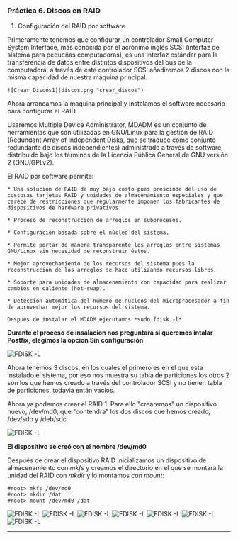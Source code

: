 ### Práctica 6. Discos en RAID ###

1. Configuración del RAID por software

  Primeramente tenemos que configurar un controlador Small Computer System Interface, más conocida por el acrónimo inglés SCSI (interfaz de sistema para pequeñas computadoras), es una interfaz estándar para la transferencia de datos entre distintos dispositivos del bus de la computadora, a través de este controlador SCSI añadiremos 2 discos con la misma capacidad de nuestra máquina principal.

    ![Crear Discos1](discos.png "crear_discos")

  Ahora arrancamos la maquina principal y instalamos el software necesario para configurar el RAID

  Usaremos Multiple Device Administrator, MDADM es un conjunto de herramientas que son utilizadas en GNU/Linux para la gestión de RAID (Redundant Array of Independent Disks, que se traduce como conjunto redundante de discos independientes) administrado a través de software, distribuido bajo los términos de la Licencia Pública General de GNU versión 2 (GNU/GPLv2).

  El RAID por software permite:

    * Una solución de RAID de muy bajo costo pues prescinde del uso de costosas tarjetas RAID y unidades de almacenamiento especiales y que carece de restricciones que regularmente imponen los fabricantes de dispositivos de hardware privativos.

    * Proceso de reconstrucción de arreglos en subprocesos.

    * Configuración basada sobre el núcleo del sistema.

    * Permite portar de manera transparente los arreglos entre sistemas GNU/Linux sin necesidad de reconstruir éstos.

    * Mejor aprovechamiento de los recursos del sistema pues la reconstrucción de los arreglos se hace utilizando recursos libres.

    * Soporte para unidades de almacenamiento con capacidad para realizar cambios en caliente (hot-swap).

    * Detección automática del número de núcleos del microprocesador a fin de aprovechar mejor los recursos del sistema.

    Después de instalar el MDADM ejecutamos *sudo fdisk -l*

  **Durante el proceso de insalacion nos preguntará si queremos intalar Postfix, elegimos la opcion Sin configuración**

  ![FDISK -L](fdisk.png "fdisk_l")

  Ahora tenemos 3 discos, en los cuales el primero es en el que esta instalado el sistema, por eso nos muestra su tabla de particiones los otros 2 son los que hemos creado a través del controlador SCSI y no tienen tabla de particiones, todavia entán vacios.

  Ahora ya podemos crear el RAID 1. Para ello "crearemos" un dispositivo nuevo, /dev/md0, que "contendra" los dos discos que hemos creado, /dev/sdb y /deb/sdc

  ![FDISK -L](raid_1.png "raid 1")

  **El dispositivo se creó con el nombre /dev/md0**

  Después de crear el dispositivo RAID inicializamos un dispositivo de almacenamiento con *mkfs* y creamos el directorio en el que se montará la unidad del RAID con *mkdir* y lo montamos con *mount*:

  ~~~
  #root> mkfs /dev/md0
  #root> mkdir /dat
  #root> mount /dev/md0 /dat
  ~~~

  ![FDISK -L](raid_1.png "raid 1")
  ![FDISK -L](raid_1.png "raid 1")
  ![FDISK -L](raid_1.png "raid 1")
  ![FDISK -L](raid_1.png "raid 1")
  ![FDISK -L](raid_1.png "raid 1")
  ![FDISK -L](raid_1.png "raid 1")
  ![FDISK -L](raid_1.png "raid 1")



***
